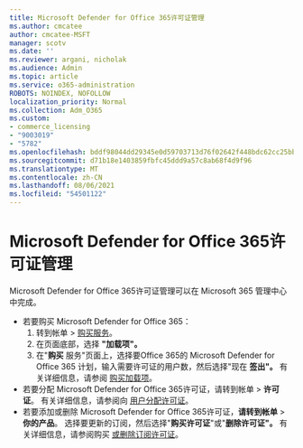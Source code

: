 ```yaml
---
title: Microsoft Defender for Office 365许可证管理
ms.author: cmcatee
author: cmcatee-MSFT
manager: scotv
ms.date: ''
ms.reviewer: argani, nicholak
ms.audience: Admin
ms.topic: article
ms.service: o365-administration
ROBOTS: NOINDEX, NOFOLLOW
localization_priority: Normal
ms.collection: Adm_O365
ms.custom:
- commerce_licensing
- "9003019"
- "5782"
ms.openlocfilehash: bddf98044dd29345e0d59703713d76f02642f448bdc62cc25bb356933d524f21
ms.sourcegitcommit: d71b18e1403859fbfc45ddd9a57c8ab68f4d9f96
ms.translationtype: MT
ms.contentlocale: zh-CN
ms.lasthandoff: 08/06/2021
ms.locfileid: "54501122"
---
```

# <a name="microsoft-defender-for-office-365-license-management"></a>Microsoft Defender for Office 365许可证管理

Microsoft Defender for Office 365许可证管理可以在 Microsoft 365 管理中心 中完成。

- 若要购买 Microsoft Defender for Office 365：
    1. 转到帐单  >  [购买服务](https://go.microsoft.com/fwlink/p/?linkid=868433)。
    2. 在页面底部，选择 **"加载项"。**
    3. 在"**购买** 服务"页面上，选择要Office 365的 Microsoft Defender for Office 365 计划，输入需要许可证的用户数，然后选择"现在 **签出"。** 有关详细信息，请参阅 [购买加载项](/microsoft-365/commerce/buy-or-edit-an-add-on)。
- 若要分配 Microsoft Defender for Office 365许可证，请转到帐单  >  **许可证**。 有关详细信息，请参阅向 [用户分配许可证](/microsoft-365/admin/manage/assign-licenses-to-users)。
- 若要添加或删除 Microsoft Defender for Office 365许可证，**请转到帐单**  >  **你的产品**。 选择要更新的订阅，然后选择"**购买许可证**"或"**删除许可证"。** 有关详细信息，请参阅购买 [或删除订阅许可证](/microsoft-365/commerce/licenses/buy-licenses)。